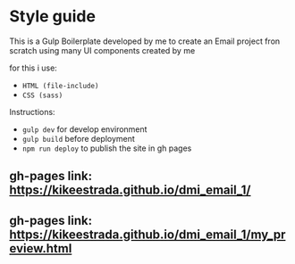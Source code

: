 # Style guide

This is a Gulp Boilerplate developed by me to create an Email project fron scratch using many UI components created by me

for this i use:
* ```HTML (file-include)```
* ```CSS (sass)```

Instructions: 
* ```gulp dev``` for develop environment
* ```gulp build``` before deployment
* ```npm run deploy``` to publish the site in gh pages

## gh-pages link: https://kikeestrada.github.io/dmi_email_1/
## gh-pages link: https://kikeestrada.github.io/dmi_email_1/my_preview.html

